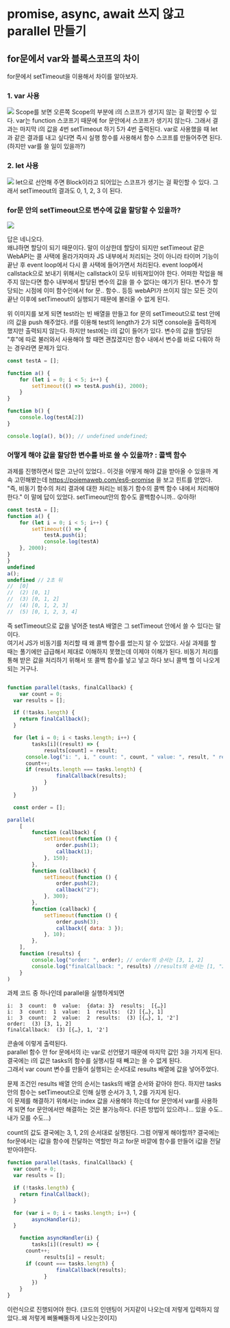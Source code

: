 # promise, async, await 쓰지 않고 parallel 만들기

## for문에서 var와 블록스코프의 차이
for문에서 setTimeout을 이용해서 차이를 알아보자.

### 1. var 사용
<img src="assets/220502_02.gif">  
Scope를 보면 오른쪽 Scope의 부분에 i의 스코프가 생기지 않는 걸 확인할 수 있다. var는 function 스코프기 때문에 for 문안에서 스코프가 생기지 않는다. 그래서 결과는 마지막 i의 값을 4번 setTimeout 하기 5가 4번 출력된다. var로 사용했을 때 let과 같은 결과를 내고 싶다면 즉시 실행 함수를 사용해서 함수 스코프를 만들어주면 된다. (하지만 var를 쓸 일이 있을까?)

### 2. let 사용
<img src="assets/220502_03.gif">  
let으로 선언해 주면 Block이라고 되어있는 스코프가 생기는 걸 확인할 수 있다.
그래서 setTimeout의 결과도 0, 1, 2, 3 이 된다.

### for문 안의 setTimeout으로 변수에 값을 할당할 수 있을까? 
<img src="assets/220502_04.gif">  

답은 네니오다.  
왜냐하면 할당이 되기 때문이다. 말이 이상한데 할당이 되지만 setTimeout 같은 WebAPI는 콜 사택에 올라가자마자 JS 내부에서 처리되는 것이 아니라 타이머 기능이 끝난 후 event loop에서 다시 콜 사택에 들어가면서 처리된다. event loop에서 callstack으로 보내기 위해서는 callstack이 모두 비워져있어야 한다. 어떠한 작업을 해주지 않는다면 함수 내부에서 할당된 변수의 값을 쓸 수 없다는 얘기가 된다. 변수가 할당되는 시점에 이미 함수인에서 for 문.. 함수.. 등등 webAPI가 쓰이지 않는 모든 것이 끝난 이후에 setTimeout이 실행되기 때문에 불러올 수 없게 된다.

위 이미지를 보게 되면 test라는 빈 배열을 만들고 for 문의 setTimeout으로 test 안에 i의 값을 push 해주었다.
if를 이용해 test의 length가 2가 되면 console을 출력하게 했지만 출력되지 않는다. 하지만 test에는 i의 값이 들어가 있다. 변수의 값을 할당된 "후"에 따로 불러와서 사용해야 할 때면 괜찮겠지만 함수 내에서 변수를 바로 다뤄야 하는 경우라면 문제가 있다.

```js
const testA = [];

function a() {
    for (let i = 0; i < 5; i++) {
        setTimeout(() => testA.push(i), 2000);
    }
}

function b() {
    console.log(testA[2])
}

console.log(a(), b()); // undefined undefined;
```
### 어떻게 해야 값을 할당한 변수를 바로 쓸 수 있을까? : 콜백 함수
과제를 진행하면서 많은 고난이 있었다.. 이것을 어떻게 해야 값을 받아올 수 있을까 계속 고민해봤는데 <https://poiemaweb.com/es6-promise> 을 보고 힌트를 얻었다.
"즉, 비동기 함수의 처리 결과에 대한 처리는 비동기 함수의 콜백 함수 내에서 처리해야 한다." 이 말에 답이 있었다. setTimeout안의 함수도 콜백함수니까.. 😮아하!

```js
const testA = [];
function a() {
    for (let i = 0; i < 5; i++) {
        setTimeout(() => {
            testA.push(i);
            console.log(testA)
    }, 2000);
}
}
undefined
a();
undefined // 2초 뒤
//  [0]
//  (2) [0, 1]
//  (3) [0, 1, 2]
//  (4) [0, 1, 2, 3]
//  (5) [0, 1, 2, 3, 4]
```
즉 setTimeout으로 값을 넣어준 testA 배열은 그 setTimeout 안에서 쓸 수 있다는 말이다.  
여기서 JS가 비동기를 처리할 때 왜 콜백 함수를 썼는지 알 수 있었다. 사실 과제를 할 때는 풀기에만 급급해서 제대로 이해하지 못했는데 이제야 이해가 된다.
비동기 처리를 통해 받은 값을 처리하기 위해서 또 콜백 함수를 넣고 넣고 하다 보니 콜백 헬 이 나오게 되는 거구나.


```js

function parallel(tasks, finalCallback) {
	var count = 0;
  var results = [];

  if (!tasks.length) {
    return finalCallback();
  }

  for (let i = 0; i < tasks.length; i++) {
		tasks[i]((result) => {
			results[count] = result;
      console.log("i: ", i, " count: ", count, " value: ", result, " results: ", results)
      count++;
      if (results.length === tasks.length) {
				finalCallback(results);
			}
		})
  }

  const order = [];

parallel(
	[
		function (callback) {
			setTimeout(function () {
				order.push(1);
				callback(1);
			}, 150);
		},
		function (callback) {
			setTimeout(function () {
				order.push(2);
				callback("2");
			}, 300);
		},
		function (callback) {
			setTimeout(function () {
				order.push(3);
				callback({ data: 3 });
			}, 10);
		},
	],
	function (results) {
		console.log("order: ", order); // order의 순서는 [3, 1, 2]
		console.log("finalCallback: ", results) //results의 순서는 [1, "2", { data: 3 }]
	}
)
```
과제 코드 중 하나인데 parallel을 실행하게되면 
```
i:  3  count:  0  value:  {data: 3}  results:  [{…}]
i:  3  count:  1  value:  1  results:  (2) [{…}, 1]
i:  3  count:  2  value:  2  results:  (3) [{…}, 1, '2']
order:  (3) [3, 1, 2]
finalCallback:  (3) [{…}, 1, '2']
```
콘솔에 이렇게 출력된다.  
parallel 함수 안 for 문에서의 i는 var로 선언됐기 때문에 마지막 값인 3을 가지게 된다. 결국에는 i의 값은 tasks의 함수를 실행시킬 때 빼고는 쓸 수 없게 된다.  
그래서 var count 변수를 만들어 실행되는 순서대로 results 배열에 값을 넣어주었다.  

문제 조건인 results 배열 안의 순서는 tasks의 배열 순서와 같아야 한다. 하지만 tasks 안의 함수는 setTimeout으로 인해 실행 순서가 3, 1, 2를 가지게 된다.  
이 문제를 해결하기 위해서는 index 값을 사용해야 하는데 for 문안에서 var를 사용하게 되면 for 문안에서만 해결하는 것은 불가능하다. (다른 방법이 있으려나... 있을 수도.. 내가 모를 수도...)

count의 값도 결국에는 3, 1, 2의 순서대로 실행된다. 그럼 어떻게 해야할까? 결국에는 for문에서는 i값을 함수에 전달하는 역할만 하고 for문 바깥에 함수를 만들어 i값을 전달 받아야한다.

```js
function parallel(tasks, finalCallback) {
  var count = 0;
  var results = [];

  if (!tasks.length) {
    return finalCallback();
  }

  for (var i = 0; i < tasks.length; i++) {
		asyncHandler(i);
  }

	function asyncHandler(i) {
		tasks[i]((result) => {
      count++;
			results[i] = result;
      if (count === tasks.length) {
				finalCallback(results);
			}
		})
	}
}
```
이런식으로 진행되어야 한다. (코드의 인덴팅이 거지같이 나오는데 저렇게 입력하지 않았다..왜 저렇게 삐뚤빼뚤하게 나오는것이지)